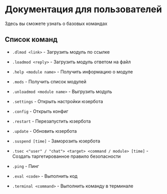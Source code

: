 # Документация для пользователей

Здесь вы сможете узнать о базовых командах

## Список команд

- `.dlmod <link>` - Загрузить модуль по ссылке

- `.loadmod <reply>` - Загрузить модуль ответом на файл

- `.help <module name>` - Получить информацию о модуле

- `.mods` - Получить список модулей

- `.unloadmod <module name>` - Выгрузить модуль

- `.settings` - Открыть настройки юзербота

- `.config` - Открыть конфиг

- `.restart` - Перезапустить юзербота

- `.update` - Обновить юзербота

- `.suspend [time]` - Заморозить юзербота

- `.tsec <"user" / "chat"> <target> <command / module> [time]` - Создать таргетированное правило безопасности

- `.ping` - Пинг

- `.eval <code>` - Выполнить код

- `.terminal <command>` - Выполнить команду в терминале
